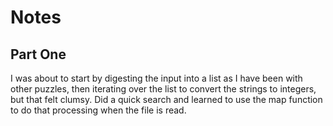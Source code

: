 # Notes

## Part One

I was about to start by digesting the input into a list as I have been with other puzzles, then iterating over the list to convert the strings to integers, but that felt clumsy. Did a quick search and learned to use the map function to do that processing when the file is read.
